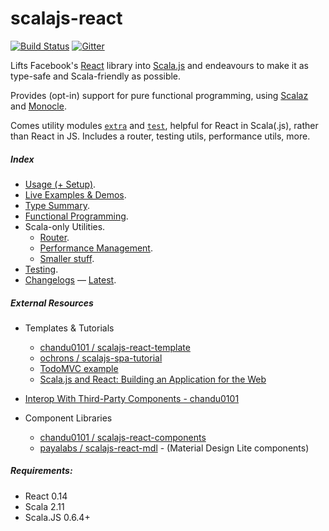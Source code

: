 scalajs-react
=============

[![Build Status](https://travis-ci.org/japgolly/scalajs-react.svg?branch=master)](https://travis-ci.org/japgolly/scalajs-react)
[![Gitter](https://badges.gitter.im/Join%20Chat.svg)](https://gitter.im/japgolly/scalajs-react?utm_source=badge&utm_medium=badge&utm_campaign=pr-badge&utm_content=badge)

Lifts Facebook's [React](https://facebook.github.io/react/) library into [Scala.js](http://www.scala-js.org/) and endeavours to make it as type-safe and Scala-friendly as possible.

Provides (opt-in) support for pure functional programming, using [Scalaz](https://github.com/scalaz/scalaz) and [Monocle](https://github.com/julien-truffaut/Monocle).

Comes utility modules [`extra`](extra/) and [`test`](test/), helpful for React in Scala(.js), rather than React in JS.
Includes a router, testing utils, performance utils, more.

##### Index

- [Usage (+ Setup)](doc/USAGE.md).
- [Live Examples & Demos](https://japgolly.github.io/scalajs-react/).
- [Type Summary](doc/TYPES.md).
- [Functional Programming](doc/FP.md).
- Scala-only Utilities.
  - [Router](doc/ROUTER.md).
  - [Performance Management](doc/PERFORMANCE.md).
  - [Smaller stuff](doc/EXTRA.md).
- [Testing](doc/TESTING.md).
- [Changelogs](doc/) — [Latest](doc/CHANGELOG-0.10.md).


##### External Resources

* Templates & Tutorials
  * [chandu0101 / scalajs-react-template](https://github.com/chandu0101/scalajs-react-template)
  * [ochrons / scalajs-spa-tutorial](https://github.com/ochrons/scalajs-spa-tutorial)
  * [TodoMVC example](http://todomvc.com/examples/scalajs-react)
  * [Scala.js and React: Building an Application for the Web](https://scala-bility.blogspot.com/2015/05/scalajs-and-react-building-application.html)

* [Interop With Third-Party Components - chandu0101](https://github.com/chandu0101/scalajs-react-components/blob/master/doc/InteropWithThirdParty.md)

* Component Libraries
  * [chandu0101 / scalajs-react-components](https://github.com/chandu0101/scalajs-react-components)
  * [payalabs / scalajs-react-mdl](https://github.com/payalabs/scalajs-react-mdl) - (Material Design Lite components)


##### Requirements:
* React 0.14
* Scala 2.11
* Scala.JS 0.6.4+
